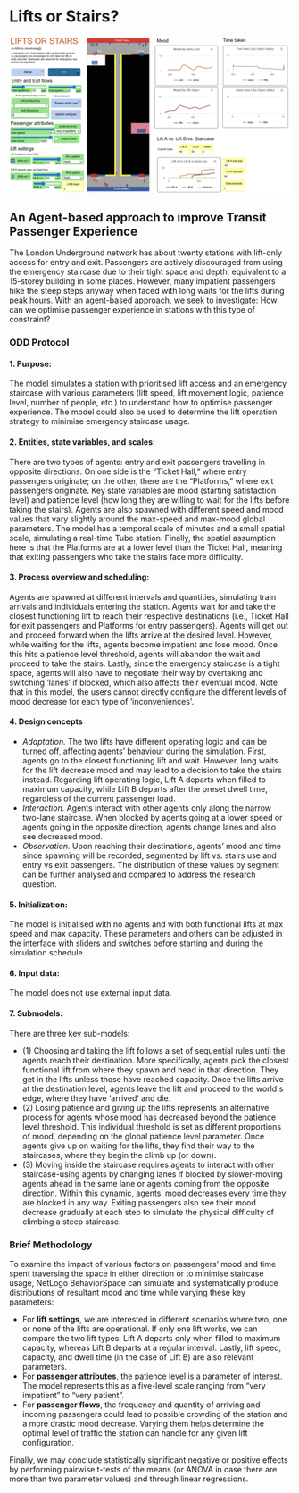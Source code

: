 # Lifts or Stairs?

<img src="ss.png" alt="summary">

## An Agent-based approach to improve Transit Passenger Experience

The London Underground network has about twenty stations with lift-only access for entry and exit. Passengers are actively discouraged from using the emergency staircase due to their tight space and depth, equivalent to a 15-storey building in some places. However, many impatient passengers hike the steep steps anyway when faced with long waits for the lifts during peak hours.
With an agent-based approach, we seek to investigate: How can we optimise passenger experience in stations with this type of constraint?

### ODD Protocol

#### 1. Purpose:
The model simulates a station with prioritised lift access and an emergency staircase with various parameters (lift speed, lift movement logic, patience level, number of people, etc.) to understand how to optimise passenger experience. The model could also be used to determine the lift operation strategy to minimise emergency staircase usage.
	
#### 2. Entities, state variables, and scales: 
There are two types of agents: entry and exit passengers travelling in opposite directions. On one side is the “Ticket Hall,” where entry passengers originate; on the other, there are the “Platforms,” where exit passengers originate. Key state variables are mood (starting satisfaction level) and patience level (how long they are willing to wait for the lifts before taking the stairs). Agents are also spawned with different speed and mood values that vary slightly around the max-speed and max-mood global parameters.
The model has a temporal scale of minutes and a small spatial scale, simulating a real-time Tube station. Finally, the spatial assumption here is that the Platforms are at a lower level than the Ticket Hall, meaning that exiting passengers who take the stairs face more difficulty.

#### 3. Process overview and scheduling: 
Agents are spawned at different intervals and quantities, simulating train arrivals and individuals entering the station. Agents wait for and take the closest functioning lift to reach their respective destinations (i.e., Ticket Hall for exit passengers and Platforms for entry passengers). Agents will get out and proceed forward when the lifts arrive at the desired level.
However, while waiting for the lifts, agents become impatient and lose mood. Once this hits a patience level threshold, agents will abandon the wait and proceed to take the stairs. Lastly, since the emergency staircase is a tight space, agents will also have to negotiate their way by overtaking and switching ‘lanes’ if blocked, which also affects their eventual mood. Note that in this model, the users cannot directly configure the different levels of mood decrease for each type of ‘inconveniences'.

#### 4. Design concepts

- *Adaptation.* The two lifts have different operating logic and can be turned off, affecting agents’ behaviour during the simulation. First, agents go to the closest functioning lift and wait. However, long waits for the lift decrease mood and may lead to a decision to take the stairs instead. Regarding lift operating logic, Lift A departs when filled to maximum capacity, while Lift B departs after the preset dwell time, regardless of the current passenger load.
- *Interaction.* Agents interact with other agents only along the narrow two-lane staircase. When blocked by agents going at a lower speed or agents going in the opposite direction, agents change lanes and also see decreased mood.
- *Observation.* Upon reaching their destinations, agents’ mood and time since spawning will be recorded, segmented by lift vs. stairs use and entry vs exit passengers. The distribution of these values by segment can be further analysed and compared to address the research question.

#### 5. Initialization: 
The model is initialised with no agents and with both functional lifts at max speed and max capacity. These parameters and others can be adjusted in the interface with sliders and switches before starting and during the simulation schedule.

#### 6. Input data: 
The model does not use external input data.

#### 7. Submodels: 
There are three key sub-models: 
- (1)	Choosing and taking the lift follows a set of sequential rules until the agents reach their destination. More specifically, agents pick the closest functional lift from where they spawn and head in that direction. They get in the lifts unless those have reached capacity. Once the lifts arrive at the destination level, agents leave the lift and proceed to the world's edge, where they have ‘arrived’ and die.
- (2)	Losing patience and giving up the lifts represents an alternative process for agents whose mood has decreased beyond the patience level threshold. This individual threshold is set as different proportions of mood, depending on the global patience level parameter. Once agents give up on waiting for the lifts, they find their way to the staircases, where they begin the climb up (or down).
- (3)	Moving inside the staircase requires agents to interact with other staircase-using agents by changing lanes if blocked by slower-moving agents ahead in the same lane or agents coming from the opposite direction. Within this dynamic, agents’ mood decreases every time they are blocked in any way. Exiting passengers also see their mood decrease gradually at each step to simulate the physical difficulty of climbing a steep staircase. 

### Brief Methodology
To examine the impact of various factors on passengers’ mood and time spent traversing the space in either direction or to minimise staircase usage, NetLogo BehaviorSpace can simulate and systematically produce distributions of resultant mood and time while varying these key parameters:

-	For **lift settings**, we are interested in different scenarios where two, one or none of the lifts are operational. If only one lift works, we can compare the two lift types: Lift A departs only when filled to maximum capacity, whereas Lift B departs at a regular interval. Lastly, lift speed, capacity, and dwell time (in the case of Lift B) are also relevant parameters.
-	For **passenger attributes**, the patience level is a parameter of interest. The model represents this as a five-level scale ranging from “very impatient” to “very patient”.
-	For **passenger flows**, the frequency and quantity of arriving and incoming passengers could lead to possible crowding of the station and a more drastic mood decrease. Varying them helps determine the optimal level of traffic the station can handle for any given lift configuration.

Finally, we may conclude statistically significant negative or positive effects by performing pairwise t-tests of the means (or ANOVA in case there are more than two parameter values) and through linear regressions.
